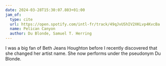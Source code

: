 ```yaml
---
date: 2024-03-28T15:30:07.803+01:00
jam_of:
  type: cite
  url: https://open.spotify.com/intl-fr/track/49qJvUShIV2XKLvp4KvcBa
  name: Pelican Canyon
  author: Du Blonde, Samuel T. Herring
---
```


I was a big fan of Beth Jeans Houghton before I recently discovered that she changed her artist name. She now performs under the pseudonym Du Blonde.
